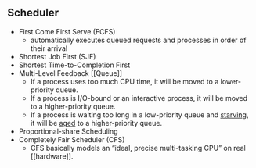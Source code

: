 ## Scheduler
- First Come First Serve (FCFS)
	- automatically executes queued requests and processes in order of their arrival
- Shortest Job First (SJF)
- Shortest Time-to-Completion First
- Multi-Level Feedback [[Queue]]
	- If a process uses too much CPU time, it will be moved to a lower-priority queue.
	- If a process is I/O-bound or an interactive process, it will be moved to a higher-priority queue.
	- If a process is waiting too long in a low-priority queue and [starving](https://en.wikipedia.org/wiki/Starvation_(computer_science) "Starvation (computer science)"), it will be [aged](https://en.wikipedia.org/wiki/Aging_(scheduling) "Aging (scheduling)") to a higher-priority queue.
- Proportional-share Scheduling
- Completely Fair Scheduler (CFS)
	- CFS basically models an “ideal, precise multi-tasking CPU” on real [[hardware]].